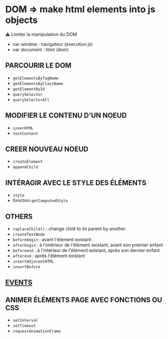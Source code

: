 # DOM => make html elements into js objects
:warning: Limiter la manipulation du DOM
- var window : navigateur (execution js)
- var document : html (dom)

## PARCOURIR LE DOM
- ```getElementsByTagName```
- ```getElementsByClassName```
- ```getElementById```
- ```querySelector```
- ```querySelectorAll```

## MODIFIER LE CONTENU D'UN NOEUD
- ```innerHTML```
- ```textContent```

## CREER NOUVEAU NOEUD
- ```createElement```
- ```appendChild```

## INTÉRAGIR AVEC LE STYLE DES ÉLÉMENTS
- ```style```
- fonction ```getComputedStyle```

## OTHERS
- ```replaceChild()``` : change child to its parent by another
- ```createTextNode```
- ```beforebegin``` : avant l'élément existant
- ```afterbegin``` : à l'intérieur de l'élément existant, avant son premier enfant
- ```beforeend``` : à l'intérieur de l'élément existant, après son dernier enfant
- ```afterend``` : après l'élément existant
- ```insertAdjacentHTML``` 
- ```insertBefore``` 

## [EVENTS](https://github.com/Claire-Lavigne/Cours/new/master/JavaScript/1.1-Events-Methods.md)

## ANIMER ÉLÉMENTS PAGE AVEC FONCTIONS OU CSS
- ```setInterval```
- ```setTimeout```
- ```requestAnimationFrame```
